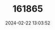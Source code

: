 ---
title: "161865"
category: "Viola delphinantha"
draft: false
date: 2024-02-22 13:03:52
languages:
  English, Middle (1100-1500): ["Long-spur violet", "violet"]
  Greek, Modern (1453-): ["Βιόλα η δελφινανθής"]
---